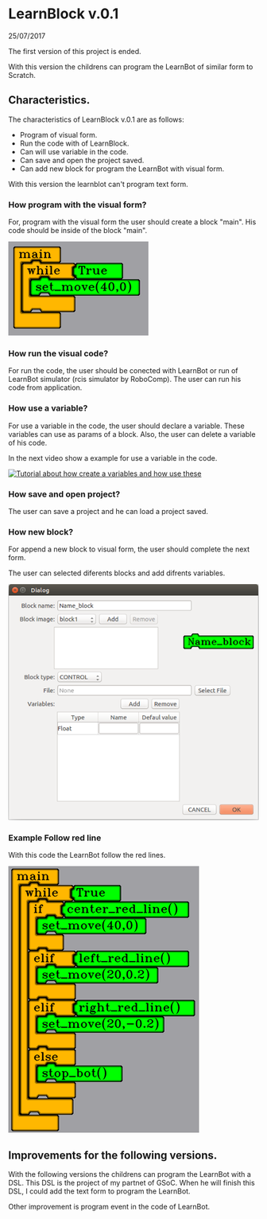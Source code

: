 # LearnBlock v.0.1

25/07/2017

The first version of this project is ended.

With this version the childrens can program the LearnBot of similar form to Scratch.

## Characteristics.

The characteristics of LearnBlock v.0.1 are as follows:

 * Program of visual form.
 * Run the code with of LearnBlock.
 * Can will use variable in the code.
 * Can save and open the project saved.
 * Can add new block for program the LearnBot with visual form.

With this version the learnblot can't program text form.

### How program with the visual form?

For, program with the visual form the user should create a block "main". His code should be inside of the block "main".

![Example of program code block "main"](img/block_main.png)

### How run the visual code?

For run the code, the user should be conected with LearnBot or run of LearnBot simulator (rcis simulator by RoboComp).
The user can run his code from application.

### How use a variable?

For use a variable in the code, the user should declare a variable. These variables can use as params of a block. Also, the user can delete a variable of his code.

In the next video show a example for use a variable in the code.

[![Tutorial about how create a variables and how use these](http://img.youtube.com/vi/yHtW8mTa4B0/0.jpg)](https://www.youtube.com/watch?v=yHtW8mTa4B0 "Tutorial - how create and use a variable - LearnBlock")

### How save and open project?

The user can save a project and he can load a project saved.

### How new block?

For append a new block to visual form, the user should complete the next form.

The user can selected diferents blocks and add difrents variables.

![Form for create new block](img/form_new_block.png)

### Example Follow red line

With this code the LearnBot follow the red lines.

![Program for the LearnBot follow the red lines](img/follow_red_line.png)

## Improvements for the following versions.

With the following versions the childrens can program the LearnBot with a DSL. This DSL is the project of my partnet of GSoC. When he will finish this DSL, I could add the text form to program the LearnBot.

Other improvement is program event in the code of LearnBot.
